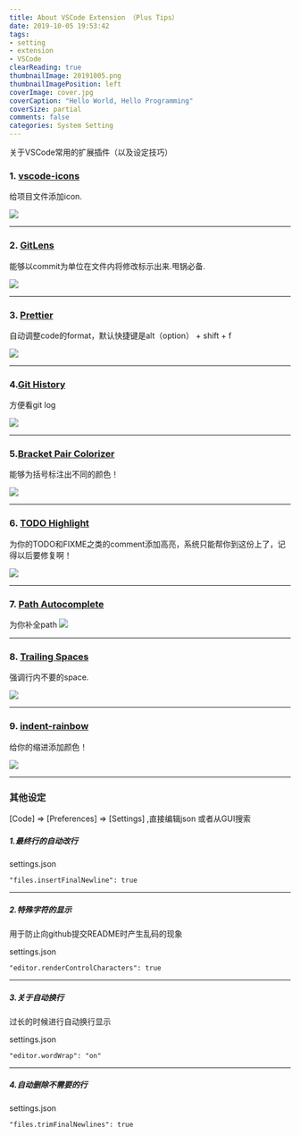 ```yaml
---
title: About VSCode Extension （Plus Tips）
date: 2019-10-05 19:53:42
tags:
- setting
- extension
- VSCode
clearReading: true
thumbnailImage: 20191005.png
thumbnailImagePosition: left
coverImage: cover.jpg
coverCaption: "Hello World, Hello Programming"
coverSize: partial
comments: false
categories: System Setting
---
```


关于VSCode常用的扩展插件（以及设定技巧）
<!--more-->
### 1. [vscode-icons](https://marketplace.visualstudio.com/items?itemName=vscode-icons-team.vscode-icons)

给项目文件添加icon.

<img src="./1.gif">

***

### 2. [GitLens](https://marketplace.visualstudio.com/items?itemName=eamodio.gitlens)

能够以commit为单位在文件内将修改标示出来.甩锅必备.

<img src="./2.gif">

***

### 3. [Prettier](https://marketplace.visualstudio.com/items?itemName=esbenp.prettier-vscode)

自动调整code的format，默认快捷键是alt（option） + shift + f

<img src="./3.jpg">

***

### 4.[Git History](https://marketplace.visualstudio.com/items?itemName=donjayamanne.githistory)
方便看git log

<img src="./4.gif">

***

### 5.[Bracket Pair Colorizer](https://marketplace.visualstudio.com/items?itemName=CoenraadS.bracket-pair-colorizer)

能够为括号标注出不同的颜色！

<img src="./5.jpg">

***

### 6. [TODO Highlight](https://marketplace.visualstudio.com/items?itemName=wayou.vscode-todo-highlight)

为你的TODO和FIXME之类的comment添加高亮，系统只能帮你到这份上了，记得以后要修复啊！

<img src="./6.png">

***

### 7. [ Path Autocomplete](https://marketplace.visualstudio.com/items?itemName=ionutvmi.path-autocomplete)

为你补全path
<img src="./7.gif">

***

### 8. [Trailing Spaces](https://marketplace.visualstudio.com/items?itemName=shardulm94.trailing-spaces)

强调行内不要的space.

<img src="./8.jpg">

***

### 9. [indent-rainbow](https://marketplace.visualstudio.com/items?itemName=oderwat.indent-rainbow)

 给你的缩进添加颜色！

 <img src="./9.png">

***

### 其他设定

[Code] => [Preferences] => [Settings] ,直接编辑json 或者从GUI搜索

##### 1.最终行的自动改行

settings.json
```JS
"files.insertFinalNewline": true
```

***

##### 2.特殊字符的显示

用于防止向github提交README时产生乱码的现象

settings.json
```JS
"editor.renderControlCharacters": true
```

***

##### 3.关于自动换行

过长的时候进行自动换行显示

settings.json
```JS
"editor.wordWrap": "on"
```
***

##### 4.自动删除不需要的行

settings.json
```JS
"files.trimFinalNewlines": true
```
